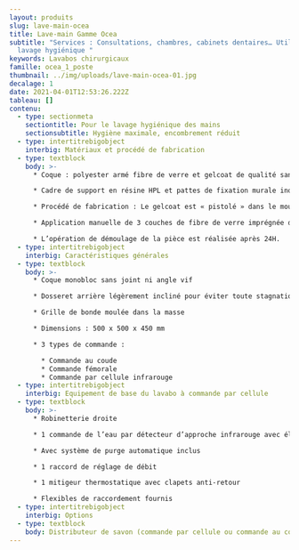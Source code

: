 ```yaml
---
layout: produits
slug: lave-main-ocea
title: Lave-main Gamme Ocea
subtitle: "Services : Consultations, chambres, cabinets dentaires… Utilisation :
  lavage hygiénique "
keywords: Lavabos chirurgicaux
famille: ocea_1_poste
thumbnail: ../img/uploads/lave-main-ocea-01.jpg
decalage: 1
date: 2021-04-01T12:53:26.222Z
tableau: []
contenu:
  - type: sectionmeta
    sectiontitle: Pour le lavage hygiénique des mains
    sectionsubtitle: Hygiène maximale, encombrement réduit
  - type: intertitrebigobject
    interbig: Matériaux et procédé de fabrication
  - type: textblock
    body: >-
      * Coque : polyester armé fibre de verre et gelcoat de qualité sanitaire

      * Cadre de support en résine HPL et pattes de fixation murale inox

      * Procédé de fabrication : Le gelcoat est « pistolé » dans le moule, et non pas appliqué comme une peinture, ce qui garantit une résistance bien plus importante.

      * Application manuelle de 3 couches de fibre de verre imprégnée de résine écologique à faible teneur en styrène teintée dans la masse, pour une épaisseur finale de 4 mm

      * L’opération de démoulage de la pièce est réalisée après 24H.
  - type: intertitrebigobject
    interbig: Caractéristiques générales
  - type: textblock
    body: >-
      * Coque monobloc sans joint ni angle vif

      * Dosseret arrière légèrement incliné pour éviter toute stagnation de l’eau

      * Grille de bonde moulée dans la masse

      * Dimensions : 500 x 500 x 450 mm

      * 3 types de commande :

        * Commande au coude
        * Commande fémorale
        * Commande par cellule infrarouge
  - type: intertitrebigobject
    interbig: Equipement de base du lavabo à commande par cellule
  - type: textblock
    body: >-
      * Robinetterie droite  

      * 1 commande de l’eau par détecteur d’approche infrarouge avec électrovanne bistable 1/2" 6Vcc

      * Avec système de purge automatique inclus

      * 1 raccord de réglage de débit

      * 1 mitigeur thermostatique avec clapets anti-retour

      * Flexibles de raccordement fournis
  - type: intertitrebigobject
    interbig: Options
  - type: textblock
    body: Distributeur de savon (commande par cellule ou commande au coude)
---
```

